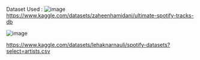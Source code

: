 Dataset Used :
![image](https://github.com/Akashk21/Spotify-Data-Analysis-/assets/71625383/1e3f52b8-305b-43e8-a456-bbe489f745bd)
https://www.kaggle.com/datasets/zaheenhamidani/ultimate-spotify-tracks-db

![image](https://github.com/Akashk21/Spotify-Data-Analysis-/assets/71625383/a69e7427-a297-4d82-9ccc-0b83796973a8)

https://www.kaggle.com/datasets/lehaknarnauli/spotify-datasets?select=artists.csv
